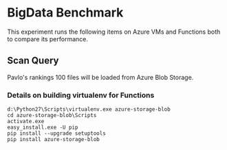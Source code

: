 # BigData Benchmark

This experiment runs the following items on Azure VMs and Functions both to compare its performance.

## Scan Query

Pavlo's rankings 100 files will be loaded from Azure Blob Storage.

### Details on building virtualenv for Functions

```
d:\Python27\Scripts\virtualenv.exe azure-storage-blob
cd azure-storage-blob\Scripts
activate.exe
easy_install.exe -U pip
pip install --upgrade setuptools
pip install azure-storage-blob
```
